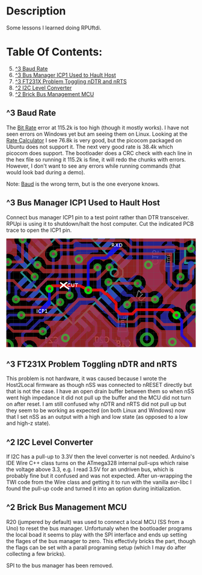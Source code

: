 # Description

Some lessons I learned doing RPUftdi.

# Table Of Contents:

5. [^3 Baud Rate](#3-baud-rate)
4. [^3 Bus Manager ICP1 Used to Hault Host](#3-bus-manager-icp1-used-to-hault-host)
3. [^3 FT231X Problem Toggling nDTR and nRTS](#3-ft231x-problem-toggling-ndtr-and-nrts)
2. [^2 I2C Level Converter](#2-i2c-level-converter)
1. [^2 Brick Bus Management MCU](#2-brick-bus-management-mcu)


## ^3 Baud Rate 

The [Bit Rate] error at 115.2k is too high (though it mostly works). I have not seen errors on Windows yet but am seeing them on Linux. Looking at the [Rate Calculator] I see 76.8k is very good, but the picocom packaged on Ubuntu does not support it. The next very good rate is 38.4k which picocom does support. The bootloader does a CRC check with each line in the hex file so running it 115.2k is fine, it will redo the chunks with errors. However, I don't want to see any errors while running commands (that would look bad during a demo).

Note: [Baud] is the wrong term, but is the one everyone knows.

[Rate Calculator]: http://wormfood.net/avrbaudcalc.php
[Baud]: https://en.wikipedia.org/wiki/Baud
[Bit Rate]: https://en.wikipedia.org/wiki/Bit_rate#Gross_bit_rate


## ^3 Bus Manager ICP1 Used to Hault Host

Connect bus manager ICP1 pin to a test point rather than DTR transceiver. RPUpi is using it to shutdown/halt the host computer. Cut the indicated PCB trace to open the ICP1 pin.

![Open ICP1](./14145^3_OpenICP1.png "Open ICP1")


## ^3 FT231X Problem Toggling nDTR and nRTS

This problem is not hardware, it was caused because I wrote the Host2Local firmware as though nSS was connected to nRESET directly but that is not the case. I have an open drain buffer between them so when  nSS went high impedance it did not pull up the buffer and the MCU did not turn on after reset. I am still confused why nDTR and nRTS did not pull up but they seem to be working as expected (on both Linux and Windows) now that I set nSS as an output with a high and low state (as opposed to a low and high-z state).


## ^2 I2C Level Converter

If I2C has a pull-up to 3.3V then the level converter is not needed. Arduino's IDE Wire C++ class turns on the ATmega328 internal pull-ups which raise the voltage above 3.3, e.g. I read 3.5V for an undriven bus, which is probably fine but it confused and was not expected. After un-wrapping the TWI code from the Wire class and getting it to run with the vanilla avr-libc I found the pull-up code and turned it into an option during initialization.


## ^2 Brick Bus Management MCU

R20 (jumpered by default) was used to connect a local MCU (SS from a Uno) to reset the bus manager. Unfortunaly when the bootloader programs the local boad it seems to play with the SPI interface and ends up setting the flages of the bus manager to zero. This effectivly bricks the part, though the flags can be set with a parall programing setup (which I may do after collecting a few bricks).

SPI to the bus manager has been removed. 
